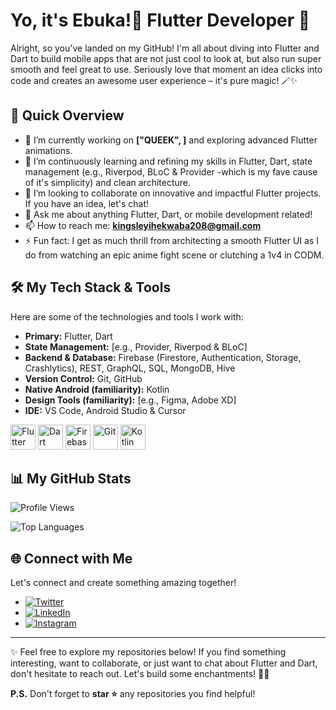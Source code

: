 # Yo, it's Ebuka!👋 Flutter Developer 🚀

Alright, so you've landed on my GitHub! I'm all about diving into Flutter and Dart to build mobile apps that are not just cool to look at, but also run super smooth and feel great to use. Seriously love that moment an idea clicks into code and creates an awesome user experience – it's pure magic! 🪄✨

## 📌 Quick Overview

* 🔭 I’m currently working on **["QUEEK", ]** and exploring advanced Flutter animations.
* 🌱 I’m continuously learning and refining my skills in Flutter, Dart, state management (e.g., Riverpod, BLoC & Provider -which is my fave cause of it's simplicity) and clean architecture.
* 👯 I’m looking to collaborate on innovative and impactful Flutter projects. If you have an idea, let's chat!
* 💬 Ask me about anything Flutter, Dart, or mobile development related!
* 📫 How to reach me: **kingsleyihekwaba208@gmail.com**
* ⚡ Fun fact: I get as much thrill from architecting a smooth Flutter UI as I do from watching an epic anime fight scene or clutching a 1v4 in CODM.

## 🛠️ My Tech Stack & Tools

Here are some of the technologies and tools I work with:

* **Primary:** Flutter, Dart
* **State Management:** [e.g., Provider, Riverpod & BLoC]
* **Backend & Database:** Firebase (Firestore, Authentication, Storage, Crashlytics), REST, GraphQL, SQL, MongoDB, Hive
* **Version Control:** Git, GitHub
* **Native Android (familiarity):** Kotlin
* **Design Tools (familiarity):** [e.g., Figma, Adobe XD]
* **IDE:** VS Code, Android Studio & Cursor

<p align="left">
  <a href="https://flutter.dev" target="_blank" rel="noreferrer"><img src="https://www.vectorlogo.zone/logos/flutterio/flutterio-icon.svg" alt="Flutter" width="40" height="40"/></a>
  <a href="https://dart.dev" target="_blank" rel="noreferrer"><img src="https://www.vectorlogo.zone/logos/dartlang/dartlang-icon.svg" alt="Dart" width="40" height="40"/></a>
  <a href="https://firebase.google.com/" target="_blank" rel="noreferrer"><img src="https://www.vectorlogo.zone/logos/firebase/firebase-icon.svg" alt="Firebase" width="40" height="40"/></a>
  <a href="https://git-scm.com/" target="_blank" rel="noreferrer"><img src="https://www.vectorlogo.zone/logos/git-scm/git-scm-icon.svg" alt="Git" width="40" height="40"/></a>
  <a href="https://kotlinlang.org" target="_blank" rel="noreferrer"><img src="https://www.vectorlogo.zone/logos/kotlinlang/kotlinlang-icon.svg" alt="Kotlin" width="40" height="40"/></a>
  </p>

## 📊 My GitHub Stats

<p align="top">
  <img src="https://komarev.com/ghpvc/?username=quabiee07&label=Profile%20Views&color=0e75b6&style=flat-square" alt="Profile Views"/>
  </p>

<p align="bottom">
  <img src="https://github-readme-stats.vercel.app/api/top-langs?username=quabiee07&show_icons=true&locale=en&layout=compact&theme=radical" alt="Top Languages"/>
  </p>

## 🌐 Connect with Me

Let's connect and create something amazing together!

* <a href="https://twitter.com/quabiee" target="_blank"><img src="https://img.shields.io/badge/Twitter-%231DA1F2.svg?&style=for-the-badge&logo=twitter&logoColor=white" alt="Twitter"/></a>
* <a href="https://linkedin.com/in/ihekwaba-chukwuebuka" target="_blank"><img src="https://img.shields.io/badge/LinkedIn-%230077B5.svg?&style=for-the-badge&logo=linkedin&logoColor=white" alt="LinkedIn"/></a>
* <a href="https://instagram.com/quabiee.i" target="_blank"><img src="https://img.shields.io/badge/Instagram-%23E4405F.svg?&style=for-the-badge&logo=instagram&logoColor=white" alt="Instagram"/></a>

---

✨ Feel free to explore my repositories below! If you find something interesting, want to collaborate, or just want to chat about Flutter and Dart, don't hesitate to reach out. Let's build some enchantments! 🧙‍♂️

**P.S.** Don't forget to **star ⭐** any repositories you find helpful!
